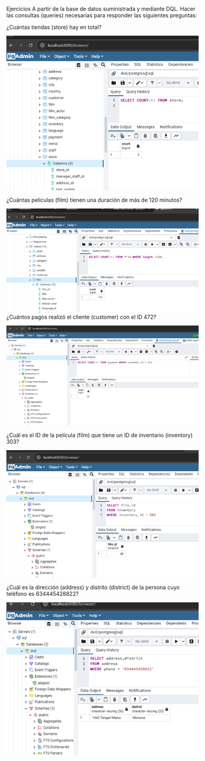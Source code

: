 Ejercicios
A partir de la base de datos suministrada y mediante DQL. Hacer las consultas (queries) necesarias para responder las siguientes preguntas:

¿Cuántas tiendas (store) hay en total?

![alt text](1.png)

¿Cuántas películas (film) tienen una duración de más de 120 minutos?

![alt text](2.png)
¿Cuántos pagos realizó el cliente (customer) con el ID 472?

![alt text](3.png)

¿Cuál es el ID de la película (film) que tiene un ID de inventario (inventory) 303?

![alt text](4.png)

¿Cuál es la dirección (address) y distrito (district) de la persona cuyo teléfono es 634445428822?

![alt text](5.png)